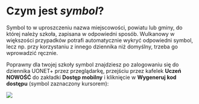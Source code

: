 # Czym jest *symbol*?

Symbol to w uproszczeniu nazwa miejscowości, powiatu lub gminy, do której należy szkoła, zapisana w odpowiedni sposób.
Wulkanowy w większości przypadków potrafi automatycznie wykryć odpowiedni symbol, lecz np. przy korzystaniu z innego
dziennika niż domyślny, trzeba go wprowadzić ręcznie.

Poprawny dla twojej szkoły symbol znajdziesz po zalogowaniu się do dziennika UONET+ przez przeglądarkę, przejściu
przez kafelek **Uczeń NOWOŚĆ** do zakładki **Dostęp mobilny** i kliknięcie w **Wygeneruj kod dostępu** (symbol zaznaczony kursorem):

![](https://i.imgur.com/v3to2W0.png)
